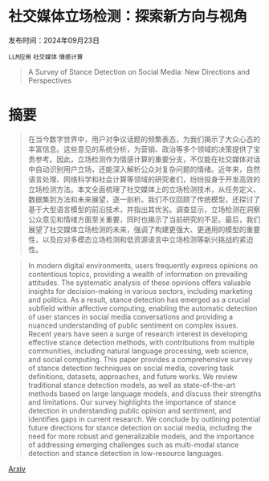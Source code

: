 # 社交媒体立场检测：探索新方向与视角

发布时间：2024年09月23日

`LLM应用` `社交媒体` `情感计算`

> A Survey of Stance Detection on Social Media: New Directions and Perspectives

# 摘要

> 在当今数字世界中，用户对争议话题的频繁表态，为我们揭示了大众心态的丰富信息。这些意见的系统分析，为营销、政治等多个领域的决策提供了宝贵参考。因此，立场检测作为情感计算的重要分支，不仅能在社交媒体对话中自动识别用户立场，还能深入解析公众对复杂问题的情绪。近年来，自然语言处理、网络科学和社会计算等领域的研究者们，纷纷投身于开发高效的立场检测方法。本文全面梳理了社交媒体上的立场检测技术，从任务定义、数据集到方法和未来展望，逐一剖析。我们不仅回顾了传统模型，还探讨了基于大型语言模型的前沿技术，并指出其优劣。调查显示，立场检测在洞察公众意见和情绪方面至关重要，同时也揭示了当前研究的不足。最后，我们展望了社交媒体立场检测的未来，强调了构建更强大、更通用的模型的重要性，以及应对多模态立场检测和低资源语言中立场检测等新兴挑战的紧迫性。

> In modern digital environments, users frequently express opinions on contentious topics, providing a wealth of information on prevailing attitudes. The systematic analysis of these opinions offers valuable insights for decision-making in various sectors, including marketing and politics. As a result, stance detection has emerged as a crucial subfield within affective computing, enabling the automatic detection of user stances in social media conversations and providing a nuanced understanding of public sentiment on complex issues. Recent years have seen a surge of research interest in developing effective stance detection methods, with contributions from multiple communities, including natural language processing, web science, and social computing. This paper provides a comprehensive survey of stance detection techniques on social media, covering task definitions, datasets, approaches, and future works. We review traditional stance detection models, as well as state-of-the-art methods based on large language models, and discuss their strengths and limitations. Our survey highlights the importance of stance detection in understanding public opinion and sentiment, and identifies gaps in current research. We conclude by outlining potential future directions for stance detection on social media, including the need for more robust and generalizable models, and the importance of addressing emerging challenges such as multi-modal stance detection and stance detection in low-resource languages.

[Arxiv](https://arxiv.org/abs/2409.15690)